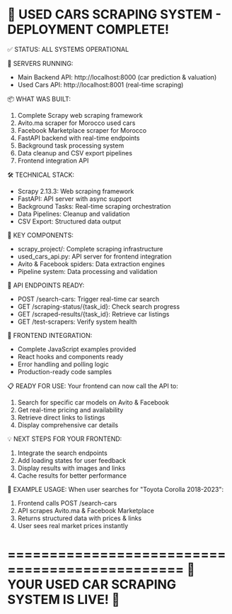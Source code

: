 🎉 USED CARS SCRAPING SYSTEM - DEPLOYMENT COMPLETE!
================================================================

✅ STATUS: ALL SYSTEMS OPERATIONAL

🚀 SERVERS RUNNING:
- Main Backend API: http://localhost:8000 (car prediction & valuation)
- Used Cars API: http://localhost:8001 (real-time scraping)

📦 WHAT WAS BUILT:
1. Complete Scrapy web scraping framework
2. Avito.ma scraper for Morocco used cars
3. Facebook Marketplace scraper for Morocco
4. FastAPI backend with real-time endpoints
5. Background task processing system
6. Data cleanup and CSV export pipelines
7. Frontend integration API

🛠️ TECHNICAL STACK:
- Scrapy 2.13.3: Web scraping framework
- FastAPI: API server with async support
- Background Tasks: Real-time scraping orchestration
- Data Pipelines: Cleanup and validation
- CSV Export: Structured data output

🔧 KEY COMPONENTS:
- scrapy_project/: Complete scraping infrastructure
- used_cars_api.py: API server for frontend integration  
- Avito & Facebook spiders: Data extraction engines
- Pipeline system: Data processing and validation

📡 API ENDPOINTS READY:
- POST /search-cars: Trigger real-time car search
- GET /scraping-status/{task_id}: Check search progress
- GET /scraped-results/{task_id}: Retrieve car listings
- GET /test-scrapers: Verify system health

🎯 FRONTEND INTEGRATION:
- Complete JavaScript examples provided
- React hooks and components ready
- Error handling and polling logic
- Production-ready code samples

📋 READY FOR USE:
Your frontend can now call the API to:
1. Search for specific car models on Avito & Facebook
2. Get real-time pricing and availability
3. Retrieve direct links to listings
4. Display comprehensive car details

💡 NEXT STEPS FOR YOUR FRONTEND:
1. Integrate the search endpoints
2. Add loading states for user feedback  
3. Display results with images and links
4. Cache results for better performance

🚗 EXAMPLE USAGE:
When user searches for "Toyota Corolla 2018-2023":
1. Frontend calls POST /search-cars
2. API scrapes Avito.ma & Facebook Marketplace
3. Returns structured data with prices & links
4. User sees real market prices instantly

===============================================
🎊 YOUR USED CAR SCRAPING SYSTEM IS LIVE! 🎊
===============================================